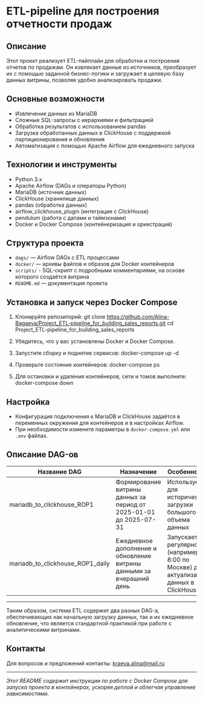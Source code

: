 #  ETL-pipeline для построения отчетности продаж

## Описание

Этот проект реализует ETL-пайплайн для обработки и построения отчетов по продажам. Он извлекает данные из источников, преобразует их с помощью заданной бизнес-логики и загружает в целевую базу данных витрины, позволяя удобно анализировать продажи.

## Основные возможности

- Извлечение данных из MariaDB
- Сложные SQL-запросы с иерархиями и фильтрацией
- Обработка результатов с использованием pandas
- Загрузка обработанных данных в ClickHouse с поддержкой партиционирования и обновления
- Автоматизация с помощью Apache Airflow для ежедневного запуска

## Технологии и инструменты

- Python 3.x
- Apache Airflow (DAGs и операторы Python)
- MariaDB (источник данных)
- ClickHouse (хранилище данных)
- pandas (обработка данных)
- airflow_clickhouse_plugin (интеграция с ClickHouse)
- pendulum (работа с датами и таймзонами)
- Docker и Docker Compose (контейнеризация и оркестрация)

## Структура проекта

- `dags/` — Airflow DAGs с ETL процессами
- `docker/` — архивы файлов и образов для Docker контейнеров
- `scripts/` - SQL-скрипт с подробными комментариями, на основе которого создаётся витрина
- `README.md` — документация проекта

## Установка и запуск через Docker Compose

1. Клонируйте репозиторий:
git clone https://github.com/Alina-Bagaeva/Project_ETL-pipeline_for_building_sales_reports.git
cd Project_ETL-pipeline_for_building_sales_reports

2. Убедитесь, что у вас установлены Docker и Docker Compose.

3. Запустите сборку и поднятие сервисов:
docker-compose up -d

4. Проверьте состояние контейнеров:
docker-compose ps

5. Для остановки и удаления контейнеров, сети и томов выполните:
docker-compose down

## Настройка

- Конфигурация подключения к MariaDB и ClickHouse задаётся в переменных окружения для контейнеров и в настройках Airflow.
- При необходимости измените параметры в `docker-compose.yml` или `.env` файлах.

## Описание DAG-ов

| Название DAG                        | Назначение                                                                                      | Особенности                                                                                         |
|-----------------------------------|------------------------------------------------------------------------------------------------|---------------------------------------------------------------------------------------------------|
| mariadb_to_clickhouse_ROP1         | Формирование витрины данных за период от 2025-01-01 до 2025-07-31                               | Используется для исторической загрузки большого объема данных                                      |
| mariadb_to_clickhouse_ROP1_daily   | Ежедневное дополнение и обновление витрины данными за вчерашний день                           | Запускается регулярно (например, в 8:00 по Москве) для актуализации данных в ClickHouse             |

---

Таким образом, система ETL содержит два разных DAG-а, обеспечивающих как начальную загрузку данных, так и их ежедневное обновление, что является стандартной практикой при работе с аналитическими витринами.
## Контакты

Для вопросов и предложений контакты: kraeva.alina@mail.ru

---

*Этот README содержит инструкции по работе с Docker Compose для запуска проекта в контейнерах, ускоряя деплой и облегчая управление зависимостями.*
